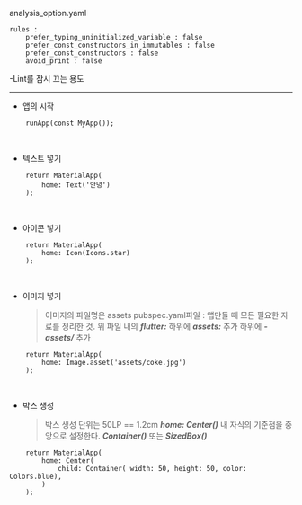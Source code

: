 analysis_option.yaml 
 
    rules :
        prefer_typing_uninitialized_variable : false
        prefer_const_constructors_in_immutables : false
        prefer_const_constructors : false
        avoid_print : false
 -Lint를 잠시 끄는 용도

---

- 앱의 시작
    
```
    runApp(const MyApp());
```
<br>

- 텍스트 넣기
```
    return MaterialApp(
        home: Text('안녕')
    );
```
<br>

- 아이콘 넣기
```
    return MaterialApp(
        home: Icon(Icons.star)
    );
```
<br>

- 이미지 넣기
    >이미지의 파일명은 assets
    >pubspec.yaml파일 : 앱만들 때 모든 필요한 자료를 정리한 것.
    >위 파일 내의 ***flutter:*** 하위에 ***assets:*** 추가 하위에 ***- assets/*** 추가
```
    return MaterialApp(
        home: Image.asset('assets/coke.jpg')
    );
```
<br>

- 박스 생성
    >박스 생성 단위는 50LP == 1.2cm
    >***home: Center()*** 내 자식의 기준점을 중앙으로 설정한다.
    >***Container()*** 또는 ***SizedBox()***
```
    return MaterialApp(
        home: Center(
            child: Container( width: 50, height: 50, color: Colors.blue),
        )
    );
```